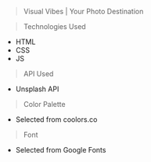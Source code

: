 > Visual Vibes | Your Photo Destination

 >Technologies Used
- HTML
- CSS
- JS

> API Used
- Unsplash API 

> Color Palette
- Selected from coolors.co

> Font
- Selected from Google Fonts

 
 
